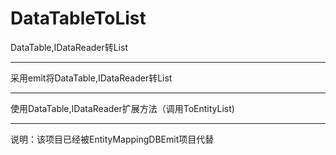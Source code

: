 # DataTableToList
DataTable,IDataReader转List

-----------------------------------------------------

采用emit将DataTable,IDataReader转List

----------------------------------------------------------

使用DataTable,IDataReader扩展方法（调用ToEntityList)  

-------------------------------------------------------------------
说明：该项目已经被EntityMappingDBEmit项目代替
